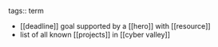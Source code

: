 tags:: term

- [[deadline]] goal supported by a [[hero]] with [[resource]]
- list of all known [[projects]] in [[cyber valley]]